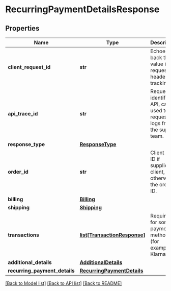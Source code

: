 # RecurringPaymentDetailsResponse

## Properties
Name | Type | Description | Notes
------------ | ------------- | ------------- | -------------
**client_request_id** | **str** | Echoes back the value in the request header for tracking. | [optional] 
**api_trace_id** | **str** | Request identifier in API, can be used to request logs from the support team. | [optional] 
**response_type** | [**ResponseType**](ResponseType.md) |  | [optional] 
**order_id** | **str** | Client order ID if supplied by client, otherwise the order ID. | [optional] 
**billing** | [**Billing**](Billing.md) |  | [optional] 
**shipping** | [**Shipping**](Shipping.md) |  | [optional] 
**transactions** | [**list[TransactionResponse]**](TransactionResponse.md) | Required for some payment methods (for example, Klarna). | [optional] 
**additional_details** | [**AdditionalDetails**](AdditionalDetails.md) |  | [optional] 
**recurring_payment_details** | [**RecurringPaymentDetails**](RecurringPaymentDetails.md) |  | [optional] 

[[Back to Model list]](../README.md#documentation-for-models) [[Back to API list]](../README.md#documentation-for-api-endpoints) [[Back to README]](../README.md)



